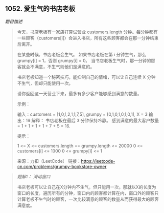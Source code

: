 ## 1052. 爱生气的书店老板

*题目描述*

>今天，书店老板有一家店打算试营业 customers.length 分钟。每分钟都有一些顾客（customers[i]）会进入书店，所有这些顾客都会在那一分钟结束后离开。
>
>在某些时候，书店老板会生气。 如果书店老板在第 i 分钟生气，那么 grumpy[i] = 1，否则 grumpy[i] = 0。 当书店老板生气时，那一分钟的顾客就会不满意，不生气则他们是满意的。
>
>书店老板知道一个秘密技巧，能抑制自己的情绪，可以让自己连续 X 分钟不生气，但却只能使用一次。
>
>请你返回这一天营业下来，最多有多少客户能够感到满意的数量。
>
>
>示例：
>
>输入：customers = [1,0,1,2,1,1,7,5], grumpy = [0,1,0,1,0,1,0,1], X = 3
>输出：16
>解释：
>书店老板在最后 3 分钟保持冷静。
>感到满意的最大客户数量 = 1 + 1 + 1 + 1 + 7 + 5 = 16.
>
>
>提示：
>
>1 <= X <= customers.length == grumpy.length <= 20000
>0 <= customers[i] <= 1000
>0 <= grumpy[i] <= 1
>
>来源：力扣（LeetCode）
>链接：https://leetcode-cn.com/problems/grumpy-bookstore-owner

>*题解1： 滑动窗口*
>
>书店老板可以让自己在X分钟内不生气，但只能用一次。那就以X的长度为窗口的长度，遍历所有的分钟，窗口内的顾客都计算在内，窗口外的顾客只计算老板不生气时的顾客，一次比较满意的顾客的数量从而获得最大的顾客满意度。

